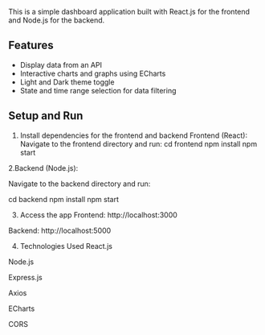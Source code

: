 This is a simple dashboard application built with React.js for the frontend and Node.js for the backend.

## Features

- Display data from an API
- Interactive charts and graphs using ECharts
- Light and Dark theme toggle
- State and time range selection for data filtering

## Setup and Run

1. Install dependencies for the frontend and backend
Frontend (React):
Navigate to the frontend directory and run: cd frontend
npm install
npm start

2.Backend (Node.js):

Navigate to the backend directory and run:

cd backend
npm install
npm start

3. Access the app
Frontend: http://localhost:3000

Backend: http://localhost:5000

4. Technologies Used
React.js

Node.js

Express.js

Axios

ECharts

CORS
